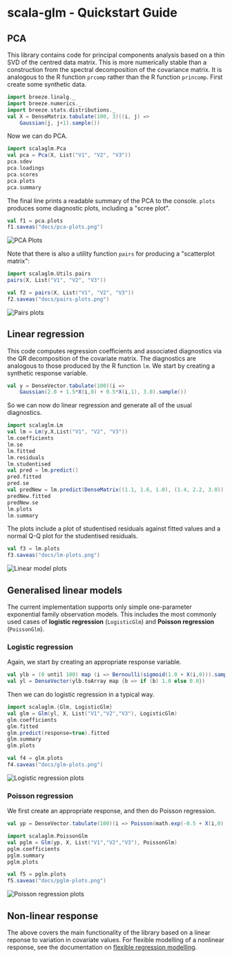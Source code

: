 # scala-glm - Quickstart Guide

## PCA

This library contains code for principal components analysis based on a thin SVD of the centred data matrix. This is more numerically stable than a construction from the spectral decomposition of the covariance matrix. It is analogous to the R function `prcomp` rather than the R function `princomp`. First create some synthetic data.

```scala mdoc
import breeze.linalg._
import breeze.numerics._
import breeze.stats.distributions._
val X = DenseMatrix.tabulate(100, 3)((i, j) => 
	Gaussian(j, j+1).sample())
```
Now we can do PCA.
```scala mdoc
import scalaglm.Pca
val pca = Pca(X, List("V1", "V2", "V3"))
pca.sdev
pca.loadings
pca.scores
pca.plots
pca.summary
```
The final line prints a readable summary of the PCA to the console. `plots` produces some diagnostic plots, including a "scree plot".

```scala mdoc:invisible
val f1 = pca.plots
f1.saveas("docs/pca-plots.png")
```
![PCA Plots](pca-plots.png)

Note that there is also a utility function `pairs` for producing a "scatterplot matrix":
```scala mdoc
import scalaglm.Utils.pairs
pairs(X, List("V1", "V2", "V3"))
```

```scala mdoc:invisible
val f2 = pairs(X, List("V1", "V2", "V3"))
f2.saveas("docs/pairs-plots.png")
```
![Pairs plots](paris-plots.png)


## Linear regression

This code computes regression coefficients and associated diagnostics via the QR decomposition of the covariate matrix. The diagnostics are analogous to those produced by the R function `lm`. We start by creating a synthetic response variable.

```scala mdoc
val y = DenseVector.tabulate(100)(i => 
	Gaussian(2.0 + 1.5*X(i,0) + 0.5*X(i,1), 3.0).sample())
```
So we can now do linear regression and generate all of the usual diagnostics.
```scala mdoc
import scalaglm.Lm
val lm = Lm(y,X,List("V1", "V2", "V3"))
lm.coefficients
lm.se
lm.fitted
lm.residuals
lm.studentised
val pred = lm.predict()
pred.fitted
pred.se
val predNew = lm.predict(DenseMatrix((1.1, 1.6, 1.0), (1.4, 2.2, 3.0)))
predNew.fitted
predNew.se
lm.plots
lm.summary
```
The plots include a plot of studentised residuals against fitted values and a normal Q-Q plot for the studentised residuals.

```scala mdoc:invisible
val f3 = lm.plots
f3.saveas("docs/lm-plots.png")
```
![Linear model plots](lm-plots.png)


## Generalised linear models

The current implementation supports only simple one-parameter exponential family observation models. This includes the most commonly used cases of **logistic regression** (`LogisticGlm`) and **Poisson regression** (`PoissonGlm`).

### Logistic regression

Again, we start by creating an appropriate response variable.
```scala mdoc
val ylb = (0 until 100) map (i => Bernoulli(sigmoid(1.0 + X(i,0))).sample())
val yl = DenseVector(ylb.toArray map {b => if (b) 1.0 else 0.0})
```

Then we can do logistic regression in a typical way.
```scala mdoc
import scalaglm.{Glm, LogisticGlm}
val glm = Glm(yl, X, List("V1","V2","V3"), LogisticGlm)
glm.coefficients
glm.fitted
glm.predict(response=true).fitted
glm.summary
glm.plots
```

```scala mdoc:invisible
val f4 = glm.plots
f4.saveas("docs/glm-plots.png")
```
![Logistic regression plots](glm-plots.png)


### Poisson regression

We first create an appropriate response, and then do Poisson regression.
```scala mdoc
val yp = DenseVector.tabulate(100)(i => Poisson(math.exp(-0.5 + X(i,0))).sample().toDouble)

import scalaglm.PoissonGlm
val pglm = Glm(yp, X, List("V1","V2","V3"), PoissonGlm)
pglm.coefficients
pglm.summary
pglm.plots
```
```scala mdoc:invisible
val f5 = pglm.plots
f5.saveas("docs/pglm-plots.png")
```
![Poisson regression plots](pglm-plots.png)


## Non-linear response

The above covers the main functionality of the library based on a linear reponse to variation in covariate values. For flexible modelling of a nonlinear response, see the documentation on [flexible regression modelling](FlexibleRegression.md).

